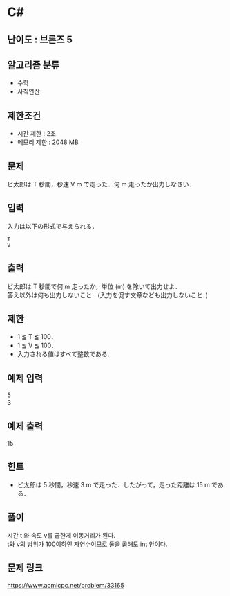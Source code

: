 # C#

## 난이도 : 브론즈 5

## 알고리즘 분류
  - 수학
  - 사칙연산

## 제한조건
  - 시간 제한 : 2초
  - 메모리 제한 : 2048 MB

## 문제
ビ太郎は T 秒間，秒速 V m で走った．何 m 走ったか出力しなさい．<br/>


## 입력
入力は以下の形式で与えられる．<br/>

	T
	V



## 출력
ビ太郎は T 秒間で何 m 走ったか，単位 (m) を除いて出力せよ．<br/>
答え以外は何も出力しないこと．(入力を促す文章なども出力しないこと．)<br/>


## 제한
  - 1 ≦ T ≦ 100．
  - 1 ≦ V ≦ 100．
  - 入力される値はすべて整数である．


## 예제 입력
5<br/>
3<br/>


## 예제 출력
15<br/>


## 힌트
  - ビ太郎は 5 秒間，秒速 3 m で走った．したがって，走った距離は 15 m である．


## 풀이
시간 t 와 속도 v를 곱한게 이동거리가 된다.<br/>
t와 v의 범위가 100이하인 자연수이므로 둘을 곱해도 int 안이다.<br/>


## 문제 링크
https://www.acmicpc.net/problem/33165